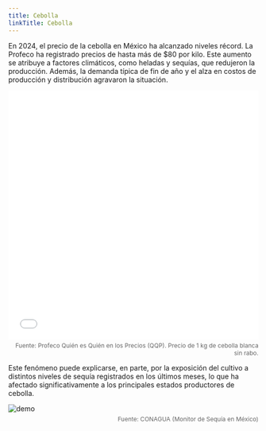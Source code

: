 ```yaml
---
title: Cebolla
linkTitle: Cebolla
---
```


En 2024, el precio de la cebolla en México ha alcanzado niveles récord. La Profeco ha registrado precios de hasta más de $80 por kilo. Este aumento se atribuye a factores climáticos, como heladas y sequías, que redujeron la producción. Además, la demanda típica de fin de año y el alza en costos de producción y distribución agravaron la situación.

<div>
<iframe src="/violin_cebolla.html" width="100%" height="500" style="border:none;"></iframe>
<p style="font-size: 12px; color: #666; text-align: right; margin-top: 5px;">
        Fuente: Profeco Quién es Quién en los Precios (QQP). Precio de 1 kg de cebolla blanca sin rabo. 
    </p>
</div>

Este fenómeno puede explicarse, en parte, por la exposición del cultivo a distintos niveles de sequía registrados en los últimos meses, lo que ha afectado significativamente a los principales estados productores de cebolla.

<div>
<img src="/mapa_sequia.png" alt="demo" class="img-responsive" title="Monitor de Sequía en México">
<p style="font-size: 12px; color: #666; text-align: right; margin-top: 5px;">
        Fuente: CONAGUA (Monitor de Sequía en México) 
    </p>
</div>


